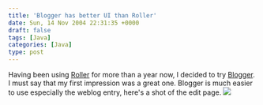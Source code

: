 ```yaml
---
title: 'Blogger has better UI than Roller'
date: Sun, 14 Nov 2004 22:31:35 +0000
draft: false
tags: [Java]
categories: [Java]
type: post
---
```


Having been using [Roller](http://www.rollerweblogger.org) for more than a year now, I decided to try [Blogger](http://www.blogger.com). I must say that my first impression was a great one. Blogger is much easier to use especially the weblog entry, here's a shot of the edit page. [![](http://jroller.com/resources/jmrodri/blogger.png)](http://jroller.com/resources/jmrodri/blogger.png)